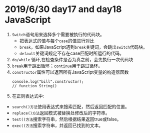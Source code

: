 # 2019/6/30 day17 and day18    JavaScript
1. `Switch`语句用来选择多个需要被执行的代码块。
    * 把表达式的值与每个`case`的值进行对比
    * `break`，如果JavaScript遇到`break`关键词，会跳出`switch`代码块。
    * `default`关键词规定不存在case匹配时所运行的代码。
2. `do/while` 循环,在检查条件是否为真之前，会先执行一次代码块
3. `break`用于跳出循环；`continue`用于跳过循环。
4. `constructor`属性可以返回所有JavaScript变量的构造器函数
    ```
    console.log("bill".constructor);
    // function String()
    ```
5. 在正则表达式中:
* `search()方法`使用表达式来搜索匹配，然后返回匹配的位置。
* `replace()方法`返回模式被替换处修改后的字符串。
* `test()方法`搜索字符串，然后根据结果返回true或false。
* `exec()方法`搜索字符串，并返回已找到的文本。